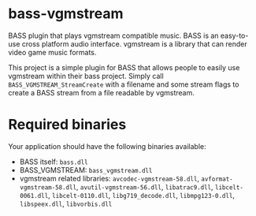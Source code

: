 bass-vgmstream
==============

BASS plugin that plays vgmstream compatible music.
BASS is an easy-to-use cross platform audio interface. vgmstream is
a library that can render video game music formats.

This project is a simple plugin for BASS that allows people to
easily use vgmstream within their bass project. Simply call
`BASS_VGMSTREAM_StreamCreate` with a filename and some stream flags to
create a BASS stream from a file readable by vgmstream.

Required binaries
=================
Your application should have the following binaries available:

* BASS itself: `bass.dll`
* BASS_VGMSTREAM: `bass_vgmstream.dll`
* vgmstream related libraries:
`avcodec-vgmstream-58.dll`,
`avformat-vgmstream-58.dll`,
`avutil-vgmstream-56.dll`,
`libatrac9.dll`,
`libcelt-0061.dll`,
`libcelt-0110.dll`,
`libg719_decode.dll`,
`libmpg123-0.dll`,
`libspeex.dll`,
`libvorbis.dll`
